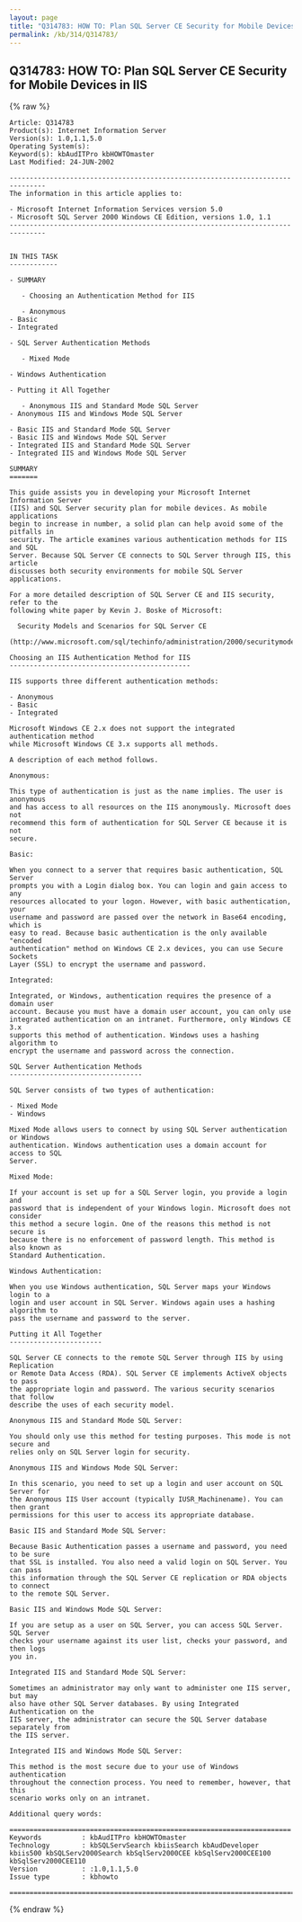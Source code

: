 ```yaml
---
layout: page
title: "Q314783: HOW TO: Plan SQL Server CE Security for Mobile Devices in IIS"
permalink: /kb/314/Q314783/
---
```


## Q314783: HOW TO: Plan SQL Server CE Security for Mobile Devices in IIS

{% raw %}

	Article: Q314783
	Product(s): Internet Information Server
	Version(s): 1.0,1.1,5.0
	Operating System(s): 
	Keyword(s): kbAudITPro kbHOWTOmaster
	Last Modified: 24-JUN-2002
	
	-------------------------------------------------------------------------------
	The information in this article applies to:
	
	- Microsoft Internet Information Services version 5.0 
	- Microsoft SQL Server 2000 Windows CE Edition, versions 1.0, 1.1 
	-------------------------------------------------------------------------------
	
	
	IN THIS TASK
	------------
	
	- SUMMARY
	
	   - Choosing an Authentication Method for IIS
	
	   - Anonymous
	- Basic
	- Integrated
	
	- SQL Server Authentication Methods
	
	   - Mixed Mode
	
	- Windows Authentication
	
	- Putting it All Together
	
	   - Anonymous IIS and Standard Mode SQL Server
	- Anonymous IIS and Windows Mode SQL Server
	
	- Basic IIS and Standard Mode SQL Server
	- Basic IIS and Windows Mode SQL Server
	- Integrated IIS and Standard Mode SQL Server
	- Integrated IIS and Windows Mode SQL Server
	
	SUMMARY
	=======
	
	This guide assists you in developing your Microsoft Internet Information Server
	(IIS) and SQL Server security plan for mobile devices. As mobile applications
	begin to increase in number, a solid plan can help avoid some of the pitfalls in
	security. The article examines various authentication methods for IIS and SQL
	Server. Because SQL Server CE connects to SQL Server through IIS, this article
	discusses both security environments for mobile SQL Server applications.
	
	For a more detailed description of SQL Server CE and IIS security, refer to the
	following white paper by Kevin J. Boske of Microsoft:
	
	  Security Models and Scenarios for SQL Server CE
	  (http://www.microsoft.com/sql/techinfo/administration/2000/securitymodels.asp)
	
	Choosing an IIS Authentication Method for IIS
	---------------------------------------------
	
	IIS supports three different authentication methods:
	
	- Anonymous
	- Basic
	- Integrated
	
	Microsoft Windows CE 2.x does not support the integrated authentication method
	while Microsoft Windows CE 3.x supports all methods.
	
	A description of each method follows.
	
	Anonymous:
	
	This type of authentication is just as the name implies. The user is anonymous
	and has access to all resources on the IIS anonymously. Microsoft does not
	recommend this form of authentication for SQL Server CE because it is not
	secure.
	
	Basic:
	
	When you connect to a server that requires basic authentication, SQL Server
	prompts you with a Login dialog box. You can login and gain access to any
	resources allocated to your logon. However, with basic authentication, your
	username and password are passed over the network in Base64 encoding, which is
	easy to read. Because basic authentication is the only available "encoded
	authentication" method on Windows CE 2.x devices, you can use Secure Sockets
	Layer (SSL) to encrypt the username and password.
	
	Integrated:
	
	Integrated, or Windows, authentication requires the presence of a domain user
	account. Because you must have a domain user account, you can only use
	integrated authentication on an intranet. Furthermore, only Windows CE 3.x
	supports this method of authentication. Windows uses a hashing algorithm to
	encrypt the username and password across the connection.
	
	SQL Server Authentication Methods
	---------------------------------
	
	SQL Server consists of two types of authentication:
	
	- Mixed Mode
	- Windows
	
	Mixed Mode allows users to connect by using SQL Server authentication or Windows
	authentication. Windows authentication uses a domain account for access to SQL
	Server.
	
	Mixed Mode:
	
	If your account is set up for a SQL Server login, you provide a login and
	password that is independent of your Windows login. Microsoft does not consider
	this method a secure login. One of the reasons this method is not secure is
	because there is no enforcement of password length. This method is also known as
	Standard Authentication.
	
	Windows Authentication:
	
	When you use Windows authentication, SQL Server maps your Windows login to a
	login and user account in SQL Server. Windows again uses a hashing algorithm to
	pass the username and password to the server.
	
	Putting it All Together
	-----------------------
	
	SQL Server CE connects to the remote SQL Server through IIS by using Replication
	or Remote Data Access (RDA). SQL Server CE implements ActiveX objects to pass
	the appropriate login and password. The various security scenarios that follow
	describe the uses of each security model.
	
	Anonymous IIS and Standard Mode SQL Server:
	
	You should only use this method for testing purposes. This mode is not secure and
	relies only on SQL Server login for security.
	
	Anonymous IIS and Windows Mode SQL Server:
	
	In this scenario, you need to set up a login and user account on SQL Server for
	the Anonymous IIS User account (typically IUSR_Machinename). You can then grant
	permissions for this user to access its appropriate database.
	
	Basic IIS and Standard Mode SQL Server:
	
	Because Basic Authentication passes a username and password, you need to be sure
	that SSL is installed. You also need a valid login on SQL Server. You can pass
	this information through the SQL Server CE replication or RDA objects to connect
	to the remote SQL Server.
	
	Basic IIS and Windows Mode SQL Server:
	
	If you are setup as a user on SQL Server, you can access SQL Server. SQL Server
	checks your username against its user list, checks your password, and then logs
	you in.
	
	Integrated IIS and Standard Mode SQL Server:
	
	Sometimes an administrator may only want to administer one IIS server, but may
	also have other SQL Server databases. By using Integrated Authentication on the
	IIS server, the administrator can secure the SQL Server database separately from
	the IIS server.
	
	Integrated IIS and Windows Mode SQL Server:
	
	This method is the most secure due to your use of Windows authentication
	throughout the connection process. You need to remember, however, that this
	scenario works only on an intranet.
	
	Additional query words:
	
	======================================================================
	Keywords          : kbAudITPro kbHOWTOmaster 
	Technology        : kbSQLServSearch kbiisSearch kbAudDeveloper kbiis500 kbSQLServ2000Search kbSqlServ2000CEE kbSqlServ2000CEE100 kbSqlServ2000CEE110
	Version           : :1.0,1.1,5.0
	Issue type        : kbhowto
	
	=============================================================================
	

{% endraw %}
